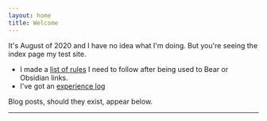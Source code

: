 ```yaml
---
layout: home
title: Welcome
---
```


It's August of 2020 and I have no idea what I'm doing. But you're seeing the index page my test site.

- I made a [list of rules](site_notes/new_format_rules.md) I need to follow after being used to Bear or Obsidian links.
- I've got an [experience log](site_notes/xp_log.md)

Blog posts, should they exist, appear below.

---



